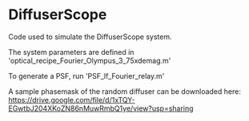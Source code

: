 # DiffuserScope

Code used to simulate the DiffuserScope system.

The system parameters are defined in 'optical_recipe_Fourier_Olympus_3_75xdemag.m'

To generate a PSF, run 'PSF_lf_Fourier_relay.m'

A sample phasemask of the random diffuser can be downloaded here: https://drive.google.com/file/d/1xTQY-EGwtbJ204XKoZN86nMuwRmbQ1ye/view?usp=sharing
